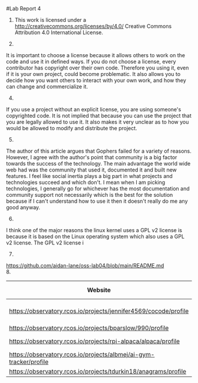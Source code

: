 #Lab Report 4
1. This work is licensed under a http://creativecommons.org/licenses/by/4.0/ Creative Commons Attribution 4.0 International License.

3.  
It is important to choose a license because it allows others to work on the code and use it in defined ways. If you do not choose a license, every contributor has copyright over their own code. Therefore you using it, even if it is your own project, could become problematic. It also allows you to decide how you want others to interact with your own work, and how they can change and commercialize it.
  
4.  
If you use a project without an explicit license, you are using someone's copyrighted code. It is not implied that because you can use the project that you are legally allowed to use it. It also makes it very unclear as to how you would be allowed to modify and distribute the project.
  
5.  
The author of this article argues that Gophers failed for a variety of reasons. However, I agree with the author's point that community is a big factor towards the success of the technology. The main advantage the world wide web had was the community that used it, documented it and built new features. I feel like social inertia plays a big part in what projects and technologies succeed and which don't. I mean when I am picking technologies, I generally go for whichever has the most documentation and community support not necessarily which is the best for the solution because if I can't understand how to use it then it doesn't really do me any good anyway.
 
6.  
I think one of the major reasons the linux kernel uses a GPL v2 license is because it is based on the Linux operating system which also uses a GPL v2 license. The GPL v2 license i

7.  
https://github.com/aidan-lane/oss-lab04/blob/main/README.md  
8.  

| Website     | License Present | License |
| ------------------------------------ | ------- | ------------------------ |
| https://observatory.rcos.io/projects/jennifer4569/cocode/profile | Yes | GNU General Public License v3.0 https://www.gnu.org/licenses/gpl-3.0.en.html|
| https://observatory.rcos.io/projects/bparslow/990/profile | Yes | GNU General Public License v3.0 |
| https://observatory.rcos.io/projects/rpi-alpaca/alpaca/profile | Yes | MIT License https://mit-license.org/ |
| https://observatory.rcos.io/projects/albmej/ai-gym-tracker/profile | Yes | MIT License |
| https://observatory.rcos.io/projects/tdurkin18/anagrams/profile | Yes | GNU General Public License v3.0 |

